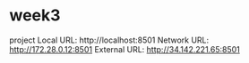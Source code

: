 # week3
project 
Local URL: http://localhost:8501
  Network URL: http://172.28.0.12:8501
  External URL: http://34.142.221.65:8501
